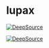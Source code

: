 # lupax

[![DeepSource](https://deepsource.io/gh/fermenen/lupax.svg/?label=active+issues&show_trend=true&token=a0TxGUo1Z3vlE7CwmnEZMxpW)](https://deepsource.io/gh/fermenen/lupax/?ref=repository-badge)

[![DeepSource](https://deepsource.io/gh/fermenen/lupax.svg/?label=resolved+issues&show_trend=true&token=a0TxGUo1Z3vlE7CwmnEZMxpW)](https://deepsource.io/gh/fermenen/lupax/?ref=repository-badge)